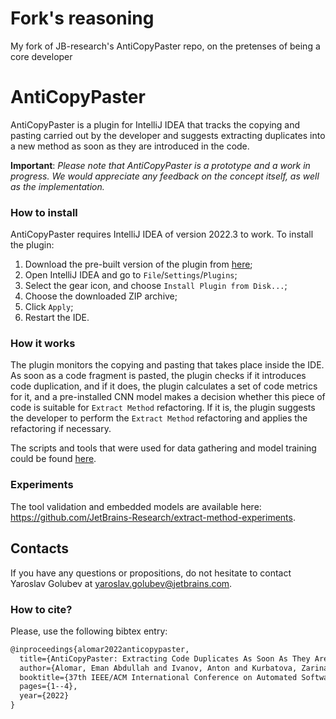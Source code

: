# Fork's reasoning

My fork of JB-research's AntiCopyPaster repo, on the pretenses of being a core developer

# AntiCopyPaster

AntiCopyPaster is a plugin for IntelliJ IDEA that tracks the copying and pasting carried out by the developer and suggests extracting duplicates into a new method as soon as they are introduced in the code.

**Important**: _Please note that AntiCopyPaster is a prototype and a work in progress. We would appreciate any feedback on the concept itself, as well as the implementation._

### How to install

AntiCopyPaster requires IntelliJ IDEA of version 2022.3 to work. To install the plugin:

1. Download the pre-built version of the plugin from [here](https://drive.google.com/file/d/1ULBHbUmoiM3qE-qxomSYzWVlu7aiaqZc/view?usp=share_link);
2. Open IntelliJ IDEA and go to `File`/`Settings`/`Plugins`;
3. Select the gear icon, and choose `Install Plugin from Disk...`;
4. Choose the downloaded ZIP archive;
5. Click `Apply`;
6. Restart the IDE.

### How it works

The plugin monitors the copying and pasting that takes place inside the IDE. As soon as a code fragment is pasted, the plugin checks if it introduces code duplication, and if it does, the plugin calculates a set of code metrics for it, and a pre-installed CNN model makes a decision whether this piece of code is suitable for `Extract Method` refactoring. If it is, the plugin suggests the developer to perform the `Extract Method` refactoring and applies the refactoring if necessary.

The scripts and tools that were used for data gathering and model training could be found [here](https://github.com/JetBrains-Research/extract-method-experiments).

### Experiments

The tool validation and embedded models are available here: https://github.com/JetBrains-Research/extract-method-experiments.

## Contacts

If you have any questions or propositions, do not hesitate to contact Yaroslav Golubev at yaroslav.golubev@jetbrains.com.

### How to cite?
Please, use the following bibtex entry:

```tex
@inproceedings{alomar2022anticopypaster,
  title={AntiCopyPaster: Extracting Code Duplicates As Soon As They Are Introduced in the IDE},
  author={Alomar, Eman Abdullah and Ivanov, Anton and Kurbatova, Zarina and Golubev, Yaroslav and Mkaouer, Mohamed Wiem and Ouni, Ali and Bryksin, Timofey and Nguyen, Le and Kini, Amit and Thakur, Aditya},
  booktitle={37th IEEE/ACM International Conference on Automated Software Engineering (ASE)},
  pages={1--4},
  year={2022}
}
```
